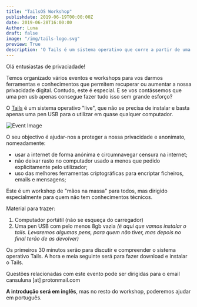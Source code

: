```yaml
---
title: "TailsOS Workshop"
publishdate: 2019-06-19T00:00:00Z
date: 2019-06-28T16:00:00
Author: Luna
draft: false
image: "/img/tails-logo.svg"
preview: True
description: 'O Tails é um sistema operativo que corre a partir de uma pen usb e protege a nossa privacidade. É ativamente utilizado por jornalistas e ativistas dos direitos humanos em situações hostis.'
---
```


Olá entusiastas de privaciadade!

Temos organizado vários eventos e workshops para vos darmos ferramentas e conhecimentos que permitem recuperar ou aumentar a nossa privacidade digital. Contudo, este é especial. E se vos contássemos que uma pen usb apenas consegue fazer tudo isso sem grande esforço?

O [Tails](https://tails.boum.org/) é um sistema operativo "live", que não se precisa de instalar e basta apenas uma pen USB para o utilizar em quase qualquer computador.

![Event Image](/img/tails-logo.svg)

O seu objectivo é ajudar-nos a proteger a nossa privacidade e anonimato, nomeadamente:
- usar a internet de forma anónima e circumnavegar censura na internet;
- não deixar rasto no computador usado a menos que pedido explicitamente pelo utilizador;
- uso das melhores ferramentas criptográficas para encriptar ficheiros, emails e mensagens;

Este é um workshop de "mãos na massa" para todos, mas dirigido especialmente para quem não tem conhecimentos técnicos.

Material para trazer:
  1. Computador portátil (não se esqueça do carregador)
  2. Uma pen USB com pelo menos 8gb vazia *(é aqui que vamos instalar o tails. Levaremos algumas pens, para quem não tiver, mas depois no final terão de as devolver)*

Os primeiros 30 minutos serão para discutir e compreender o sistema operativo Tails. A hora e meia seguinte será para fazer download e instalar o Tails.

Questões relacionadas com este evento pode ser dirigidas para o email cansuluna [at] protonmail.com


**A introdução será em inglês**, mas no resto do workshop, poderemos ajudar em português.

